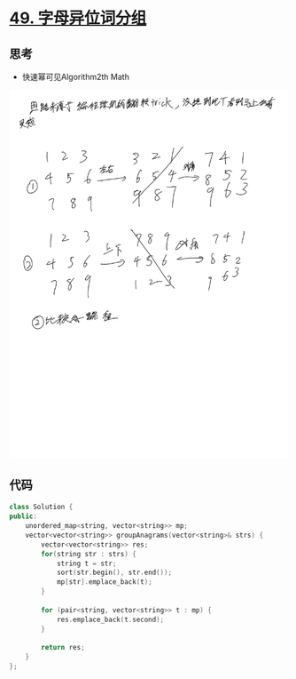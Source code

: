 # [49. 字母异位词分组](https://leetcode.cn/problems/group-anagrams/description/)

## 思考

- 快速幂可见Algorithm2th Math

![46](../images/46.png)

## 代码

```c++
class Solution {
public:
    unordered_map<string, vector<string>> mp;
    vector<vector<string>> groupAnagrams(vector<string>& strs) {
        vector<vector<string>> res;
        for(string str : strs) {
            string t = str;
            sort(str.begin(), str.end());
            mp[str].emplace_back(t);
        }

        for (pair<string, vector<string>> t : mp) {
            res.emplace_back(t.second);
        }

        return res;
    }
};
```
